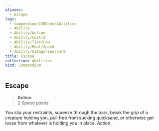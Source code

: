 ```yaml
---
aliases:
  - Escape
tags:
  - Compendium/CSRD/en/Abilities
  - Ability
  - Ability/Action
  - Ability/Cost/2
  - Ability/Tier/Low
  - Ability/Pool/Speed
  - Ability/Categories/Cure
title: Escape
collection: Abilities
kind: Compendium
---
```

## Escape  
>**Action**  
>2 Speed points
  
You slip your restraints, squeeze through the bars, break the grip of a creature holding you, pull free from sucking quicksand, or otherwise get loose from whatever is holding you in place. Action.